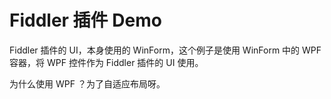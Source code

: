 # Fiddler 插件 Demo

Fiddler 插件的 UI，本身使用的 WinForm，这个例子是使用 WinForm 中的 WPF 容器，将 WPF 控件作为 Fiddler 插件的 UI 使用。

为什么使用 WPF ？为了自适应布局呀。
 